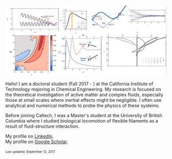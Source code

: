
![aa](/assets/picweb.jpg)

Hello! I am a doctoral student (Fall 2017 - ) at the California Institute of Technology majoring in Chemical Engineering. My research is focused on the theoretical investigation of active matter and complex fluids, especially those at small scales where inertial effects might be negligible. I often use analytical and numerical methods to probe the physics of these systems.

Before joining Caltech, I was a Master's student at the University of British Columbia where I studied biological locomotion of flexible filaments as a result of fluid-structure interaction. 



My profile on [LinkedIn](https://ca.linkedin.com/in/zhiweipeng).  
My profile on [Google Scholar](https://scholar.google.com/citations?user=NZksGDoAAAAJ).  







<sub><sup>Last updated: September 12, 2017</sup></sub>
